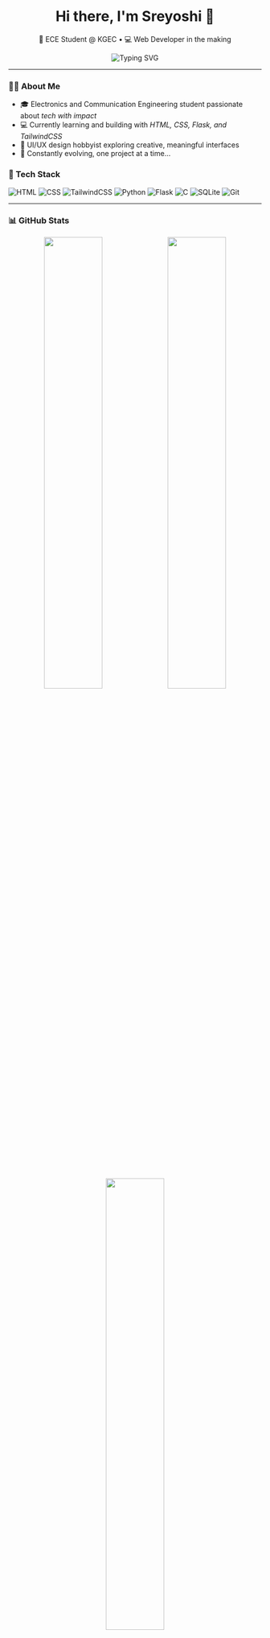 
<h1 align="center">Hi there, I'm Sreyoshi 👋</h1>

<p align="center">
  🌌 ECE Student @ KGEC • 💻 Web Developer in the making 
</p>
<p align="center">
  <img src="https://readme-typing-svg.demolab.com?font=Fira+Code&size=24&pause=1000&color=F97316&center=true&vCenter=true&width=600&lines=Hey+there%2C+I'm+Sreyoshi!;ECE+%7C+Web+Dev+%7C+UI%2FUX+Explorer;Code.+Design.+Grow.+Repeat+%E2%9C%A8" alt="Typing SVG" />
</p>

---

### 👩‍💻 About Me

- 🎓 Electronics and Communication Engineering student passionate about *tech with impact*
- 💻 Currently learning and building with *HTML, CSS, Flask, and TailwindCSS*
- 🎨 UI/UX design hobbyist exploring creative, meaningful interfaces
- 🌱 Constantly evolving, one project at a time...



### 🧰 Tech Stack

![HTML](https://img.shields.io/badge/-HTML5-E34F26?logo=html5&logoColor=white)
![CSS](https://img.shields.io/badge/-CSS3-1572B6?logo=css3)
![TailwindCSS](https://img.shields.io/badge/-TailwindCSS-38B2AC?logo=tailwind-css&logoColor=white)
![Python](https://img.shields.io/badge/-Python-3776AB?logo=python&logoColor=white)
![Flask](https://img.shields.io/badge/-Flask-000000?logo=flask)
![C](https://img.shields.io/badge/-C-00599C?logo=c)
![SQLite](https://img.shields.io/badge/-SQLite-003B57?logo=sqlite)
![Git](https://img.shields.io/badge/-Git-F05032?logo=git&logoColor=white)

---

### 📊 GitHub Stats

<p align="center">
  <img src="https://github-readme-stats.vercel.app/api?username=Sreyoshi244&show_icons=true&theme=dracula" width="48%" />
  <img src="https://streak-stats.demolab.com/?user=Sreyoshi244&theme=dracula" width="48%" />
  <img src="https://github-readme-stats.vercel.app/api/top-langs/?username=Sreyoshi244&layout=compact&theme=dracula" width="48%" />
</p>

---

### 📫 Let’s Connect!

[![LinkedIn](https://img.shields.io/badge/-LinkedIn-0077B5?style=flat&logo=linkedin)](www.linkedin.com/in/sreyoshi-pal)
[![GitHub](https://img.shields.io/badge/-GitHub-181717?style=flat&logo=github)](https://github.com/Sreyoshi244)


---

<p align="center">
  💬 “Designing ideas. Building impact. Learning every line.”
</p>
